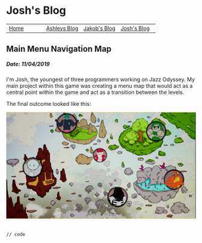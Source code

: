 # Josh's Blog
 
 <!-- Nav -->
<table style="border:0px none;" width="100%">
	<tr>
		<td width="25%"> <a href="index.html"> Home </a> </td>
		<td width="25%"> <a href="amsBlog.html">Ashleys Blog</a> </td>
		<td width="25%"> <a href="jakobBlog.html">Jakob's Blog</a> </td>
		<td width="25%"> <a href="joshBlog.html">Josh's Blog</a> </td>
	</tr>
</table>

<!-- Main Content -->

## Main Menu Navigation Map
##### Date: 11/04/2019

I'm Josh, the youngest of three programmers working on Jazz Odyssey. My main project within this game was creating a menu map that would act as a central point within the game and act as a transition between the levels.

The final outcome looked like this:
<p> <img src="./Images/Jonch/map.PNG"> </p>

```

// code
	
```